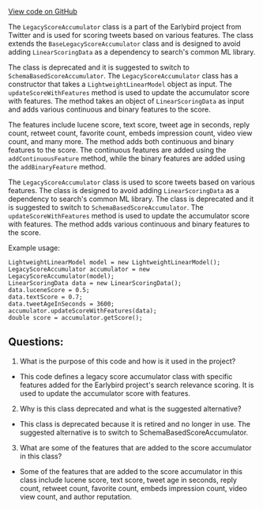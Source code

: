 [View code on GitHub](https://github.com/misbahsy/the-algorithm/src/java/com/twitter/search/earlybird/search/relevance/scoring/LegacyScoreAccumulator.java)

The `LegacyScoreAccumulator` class is a part of the Earlybird project from Twitter and is used for scoring tweets based on various features. The class extends the `BaseLegacyScoreAccumulator` class and is designed to avoid adding `LinearScoringData` as a dependency to search's common ML library. 

The class is deprecated and it is suggested to switch to `SchemaBasedScoreAccumulator`. The `LegacyScoreAccumulator` class has a constructor that takes a `LightweightLinearModel` object as input. The `updateScoreWithFeatures` method is used to update the accumulator score with features. The method takes an object of `LinearScoringData` as input and adds various continuous and binary features to the score. 

The features include lucene score, text score, tweet age in seconds, reply count, retweet count, favorite count, embeds impression count, video view count, and many more. The method adds both continuous and binary features to the score. The continuous features are added using the `addContinuousFeature` method, while the binary features are added using the `addBinaryFeature` method. 

The `LegacyScoreAccumulator` class is used to score tweets based on various features. The class is designed to avoid adding `LinearScoringData` as a dependency to search's common ML library. The class is deprecated and it is suggested to switch to `SchemaBasedScoreAccumulator`. The `updateScoreWithFeatures` method is used to update the accumulator score with features. The method adds various continuous and binary features to the score. 

Example usage:

```
LightweightLinearModel model = new LightweightLinearModel();
LegacyScoreAccumulator accumulator = new LegacyScoreAccumulator(model);
LinearScoringData data = new LinearScoringData();
data.luceneScore = 0.5;
data.textScore = 0.7;
data.tweetAgeInSeconds = 3600;
accumulator.updateScoreWithFeatures(data);
double score = accumulator.getScore();
```
## Questions: 
 1. What is the purpose of this code and how is it used in the project?
- This code defines a legacy score accumulator class with specific features added for the Earlybird project's search relevance scoring. It is used to update the accumulator score with features.

2. Why is this class deprecated and what is the suggested alternative?
- This class is deprecated because it is retired and no longer in use. The suggested alternative is to switch to SchemaBasedScoreAccumulator.

3. What are some of the features that are added to the score accumulator in this class?
- Some of the features that are added to the score accumulator in this class include lucene score, text score, tweet age in seconds, reply count, retweet count, favorite count, embeds impression count, video view count, and author reputation.